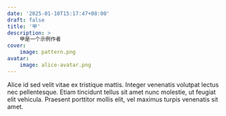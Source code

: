 ```yaml
---
date: '2025-01-10T15:17:47+08:00'
draft: false
title: '甲'
description: >
    甲是一个示例作者
cover:
    image: pattern.png
avatar:
    image: alice-avatar.png
---
```


Alice id sed velit vitae ex tristique mattis. Integer venenatis volutpat lectus nec pellentesque. Etiam tincidunt tellus sit amet nunc molestie, ut feugiat elit vehicula. Praesent porttitor mollis elit, vel maximus turpis venenatis sit amet.
